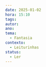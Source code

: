 ```yaml
---
date: 2025-01-02
hora: 15:10
tags: 
autor: 
ano: 
tema:
  - Fantasia
contexto:
  - Leiturinhas
status:
  - Ler
---
```






